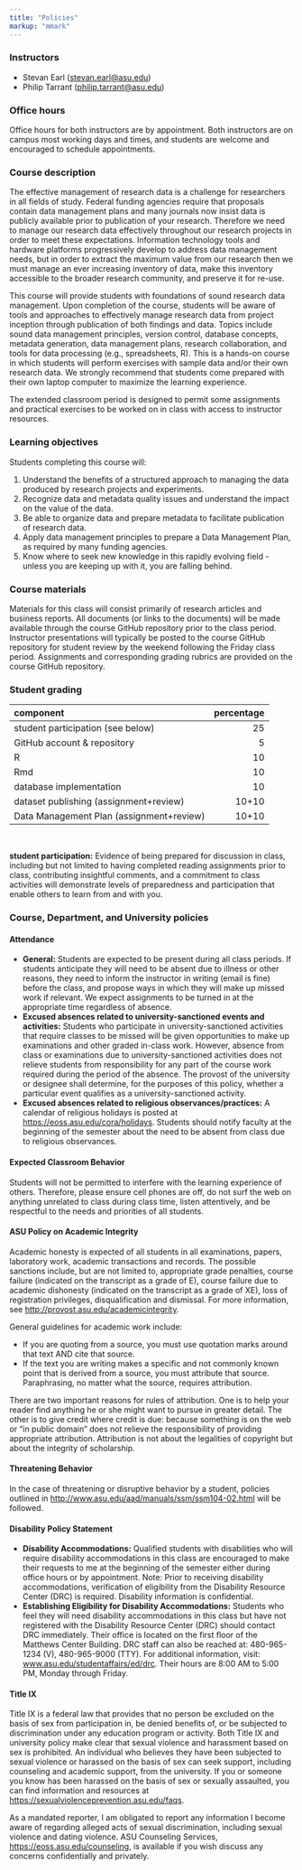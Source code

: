 ```yaml
---
title: "Policies"
markup: "mmark"
---
```


### Instructors

  - Stevan Earl (stevan.earl@asu.edu)
  - Philip Tarrant (philip.tarrant@asu.edu)

### Office hours

Office hours for both instructors are by appointment. Both instructors are on
campus most working days and times, and students are welcome and encouraged to
schedule appointments.

### Course description

The effective management of research data is a challenge for researchers
in all fields of study. Federal funding agencies require that proposals
contain data management plans and many journals now insist data is
publicly available prior to publication of your research. Therefore we
need to manage our research data effectively throughout our research
projects in order to meet these expectations. Information technology
tools and hardware platforms progressively develop to address data
management needs, but in order to extract the maximum value from our
research then we must manage an ever increasing inventory of data, make
this inventory accessible to the broader research community, and
preserve it for re-use.

This course will provide students with foundations of sound research
data management. Upon completion of the course, students will be aware
of tools and approaches to effectively manage research data from project
inception through publication of both findings and data. Topics include
sound data management principles, version control, database concepts,
metadata generation, data management plans, research collaboration, and
tools for data processing (e.g., spreadsheets, R). This is a hands-on
course in which students will perform exercises with sample data and/or
their own research data. We strongly recommend that students come
prepared with their own laptop computer to maximize the learning
experience.

The extended classroom period is designed to permit some assignments and
practical exercises to be worked on in class with access to instructor
resources.

### Learning objectives

Students completing this course will:

1.  Understand the benefits of a structured approach to managing the
    data produced by research projects and experiments.
2.  Recognize data and metadata quality issues and understand the impact
    on the value of the data.
3.  Be able to organize data and prepare metadata to facilitate
    publication of research data.
4.  Apply data management principles to prepare a Data Management Plan,
    as required by many funding agencies.
5.  Know where to seek new knowledge in this rapidly evolving field -
    unless you are keeping up with it, you are falling behind.

### Course materials

Materials for this class will consist primarily of research articles and
business reports. All documents (or links to the documents) will be made
available through the course GitHub repository prior to the class
period. Instructor presentations will typically be posted to the course
GitHub repository for student review by the weekend following the Friday
class period. Assignments and corresponding grading rubrics are provided
on the course GitHub repository.

### Student grading

| component                                | percentage |
| :--------------------------------------- | ---------: |
| student participation (see below)        |         25 |
| GitHub account & repository              |          5 |
| R                                        |         10 |
| Rmd                                      |         10 |
| database implementation                  |         10 |
| dataset publishing (assignment+review)   |      10+10 |
| Data Management Plan (assignment+review) |      10+10 |

<br>

**student participation:** Evidence of being prepared for discussion in
class, including but not limited to having completed reading assignments
prior to class, contributing insightful comments, and a commitment to
class activities will demonstrate levels of preparedness and
participation that enable others to learn from and with you.

### Course, Department, and University policies

#### Attendance

  - **General:** Students are expected to be present during all class
    periods. If students anticipate they will need to be absent due to
    illness or other reasons, they need to inform the instructor in
    writing (email is fine) before the class, and propose ways in which
    they will make up missed work if relevant. We expect assignments to
    be turned in at the appropriate time regardless of absence.
  - **Excused absences related to university-sanctioned events and
    activities:** Students who participate in university-sanctioned
    activities that require classes to be missed will be given
    opportunities to make up examinations and other graded in-class
    work. However, absence from class or examinations due to
    university-sanctioned activities does not relieve students from
    responsibility for any part of the course work required during the
    period of the absence. The provost of the university or designee
    shall determine, for the purposes of this policy, whether a
    particular event qualifies as a university-sanctioned activity.
  - **Excused absences related to religious observances/practices:** A
    calendar of religious holidays is posted at
    <https://eoss.asu.edu/cora/holidays>. Students should notify faculty
    at the beginning of the semester about the need to be absent from
    class due to religious observances.

#### Expected Classroom Behavior

Students will not be permitted to interfere with the learning experience
of others. Therefore, please ensure cell phones are off, do not surf the
web on anything unrelated to class during class time, listen
attentively, and be respectful to the needs and priorities of all
students.

#### ASU Policy on Academic Integrity

Academic honesty is expected of all students in all examinations,
papers, laboratory work, academic transactions and records. The possible
sanctions include, but are not limited to, appropriate grade penalties,
course failure (indicated on the transcript as a grade of E), course
failure due to academic dishonesty (indicated on the transcript as a
grade of XE), loss of registration privileges, disqualification and
dismissal. For more information, see
<http://provost.asu.edu/academicintegrity>.

General guidelines for academic work include:

  - If you are quoting from a source, you must use quotation marks
    around that text AND cite that source.
  - If the text you are writing makes a specific and not commonly known
    point that is derived from a source, you must attribute that source.
    Paraphrasing, no matter what the source, requires attribution.

There are two important reasons for rules of attribution. One is to help
your reader find anything he or she might want to pursue in greater
detail. The other is to give credit where credit is due: because
something is on the web or “in public domain” does not relieve the
responsibility of providing appropriate attribution. Attribution is not
about the legalities of copyright but about the integrity of
scholarship.

#### Threatening Behavior

In the case of threatening or disruptive behavior by a student, policies
outlined in <http://www.asu.edu/aad/manuals/ssm/ssm104-02.html> will be
followed.

#### Disability Policy Statement

  - **Disability Accommodations:** Qualified students with disabilities
    who will require disability accommodations in this class are
    encouraged to make their requests to me at the beginning of the
    semester either during office hours or by appointment. Note: Prior
    to receiving disability accommodations, verification of eligibility
    from the Disability Resource Center (DRC) is required. Disability
    information is confidential.
  - **Establishing Eligibility for Disability Accommodations:** Students
    who feel they will need disability accommodations in this class but
    have not registered with the Disability Resource Center (DRC) should
    contact DRC immediately. Their office is located on the first floor
    of the Matthews Center Building. DRC staff can also be reached at:
    480-965-1234 (V), 480-965-9000 (TTY). For additional information,
    visit: www.asu.edu/studentaffairs/ed/drc. Their hours are 8:00 AM to
    5:00 PM, Monday through Friday.

#### Title IX

Title IX is a federal law that provides that no person be excluded on the basis
of sex from participation in, be denied benefits of, or be subjected to
discrimination under any education program or activity.  Both Title IX and
university policy make clear that sexual violence and harassment based on sex
is prohibited.  An individual who believes they have been subjected to sexual
violence or harassed on the basis of sex can seek support, including counseling
and academic support, from the university.  If you or someone you know has been
harassed on the basis of sex or sexually assaulted, you can find information
and resources at <https://sexualviolenceprevention.asu.edu/faqs>. 

As a mandated reporter, I am obligated to report any information I become aware
of regarding alleged acts of sexual discrimination, including sexual violence
and dating violence.  ASU Counseling Services,
<https://eoss.asu.edu/counseling>, is available if you wish discuss any
concerns confidentially and privately.
